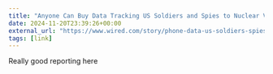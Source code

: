 ```yaml
---
title: "Anyone Can Buy Data Tracking US Soldiers and Spies to Nuclear Vaults and Brothels in Germany"
date: 2024-11-20T23:39:26+00:00
external_url: "https://www.wired.com/story/phone-data-us-soldiers-spies-nuclear-germany/"
tags: [link]
---
```


Really good reporting here